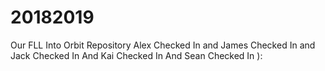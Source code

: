 # 20182019
Our FLL Into Orbit Repository
Alex Checked In
and James Checked In
and Jack Checked In
And Kai Checked In
And Sean Checked In
):
